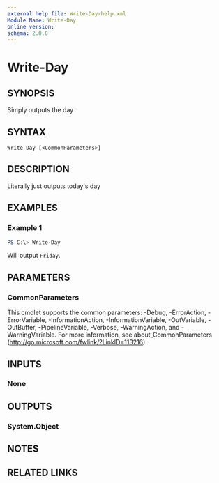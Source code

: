 ```yaml
---
external help file: Write-Day-help.xml
Module Name: Write-Day
online version:
schema: 2.0.0
---
```


# Write-Day

## SYNOPSIS
Simply outputs the day

## SYNTAX

```
Write-Day [<CommonParameters>]
```

## DESCRIPTION
Literally just outputs today's day

## EXAMPLES

### Example 1
```powershell
PS C:\> Write-Day
```

Will output `Friday`.

## PARAMETERS

### CommonParameters
This cmdlet supports the common parameters: -Debug, -ErrorAction, -ErrorVariable, -InformationAction, -InformationVariable, -OutVariable, -OutBuffer, -PipelineVariable, -Verbose, -WarningAction, and -WarningVariable.
For more information, see about_CommonParameters (http://go.microsoft.com/fwlink/?LinkID=113216).

## INPUTS

### None


## OUTPUTS

### System.Object

## NOTES

## RELATED LINKS
